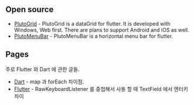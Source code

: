 ## Open source

* [PlutoGrid](https://bosskmk.github.io/pluto_grid/index.html) - PlutoGrid is a dataGrid for flutter. It is developed with Windows, Web first. There are plans to support Android and iOS as well.
* [PlutoMenuBar](https://bosskmk.github.io/pluto_menu_bar/index.html) - PlutoMenuBar is a horizontal menu bar for flutter.

## Pages
주로 Flutter 와 Dart 에 관한 글들.

* [Dart](https://bosskmk.github.io/topic/dart/differences_map_foreach.html) - map 과 forEach 차이점. 
* [Flutter](https://bosskmk.github.io/topic/flutter/nested_raw_keyboard_listener.html) - RawKeyboardListener 를 중첩해서 사용 할 때 TextField 에서 엔터키 차이
